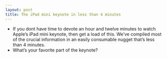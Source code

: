 ```yaml
---
layout: post
title: The iPad mini keynote in less than 4 minutes
---
```

* If you dont have time to devote an hour and twelve minutes to watch Apple’s iPad mini keynote, then get a load of this. We’ve compiled most of the crucial information in an easily consumable nugget that’s less than 4 minutes.
* What’s your favorite part of the keynote?

